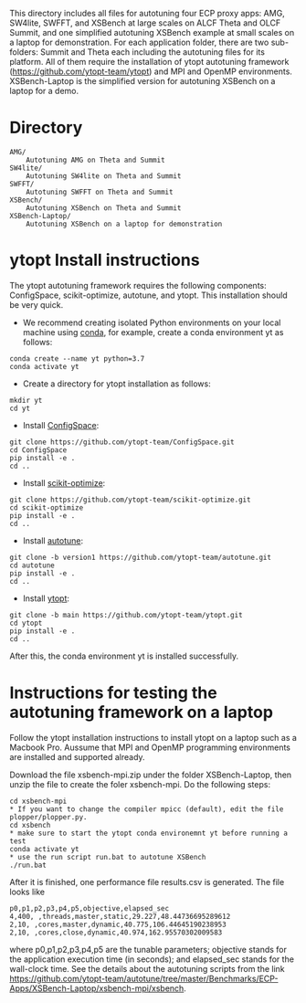 This directory includes all files for autotuning four ECP proxy apps: AMG, SW4lite, SWFFT, and XSBench at large scales on ALCF Theta and OLCF Summit, and one simplified autotuning XSBench example at small scales on a laptop for demonstration. 
For each application folder, there are two sub-folders: Summit and Theta each including the autotuning files for its platform.
All of them require the installation of ytopt autotuning framework (https://github.com/ytopt-team/ytopt) 
and MPI and OpenMP environments. XSBench-Laptop is the simplified version for autotuning XSBench on a laptop for a demo.

# Directory
```
AMG/	
    Autotuning AMG on Theta and Summit
SW4lite/
    Autotuning SW4lite on Theta and Summit
SWFFT/	
    Autotuning SWFFT on Theta and Summit  
XSBench/	
    Autotuning XSBench on Theta and Summit
XSBench-Laptop/	
    Autotuning XSBench on a laptop for demonstration
```

# ytopt Install instructions
The ytopt autotuning framework requires the following components: ConfigSpace, scikit-optimize, autotune, and ytopt. This installation should be very quick.

* We recommend creating isolated Python environments on your local machine using [conda](https://docs.conda.io/projects/conda/en/latest/index.html), for example, create a conda environment yt as follows:

```
conda create --name yt python=3.7
conda activate yt
```

* Create a directory for ytopt installation as follows:
```
mkdir yt
cd yt
```

* Install [ConfigSpace](https://github.com/ytopt-team/ConfigSpace.git):
```
git clone https://github.com/ytopt-team/ConfigSpace.git
cd ConfigSpace
pip install -e .
cd ..
```

* Install [scikit-optimize](https://github.com/ytopt-team/scikit-optimize.git):
```
git clone https://github.com/ytopt-team/scikit-optimize.git
cd scikit-optimize
pip install -e .
cd ..
```

* Install [autotune](https://github.com/ytopt-team/autotune.git):
```
git clone -b version1 https://github.com/ytopt-team/autotune.git
cd autotune
pip install -e . 
cd ..
```

* Install [ytopt](https://github.com/ytopt-team/ytopt.git):
```
git clone -b main https://github.com/ytopt-team/ytopt.git
cd ytopt
pip install -e .
cd ..
```

After this, the conda environment yt is installed successfully. 

# Instructions for testing the autotuning framework on a laptop 
Follow the ytopt installation instructions to install ytopt on a laptop such as a Macbook Pro. Aussume that MPI and OpenMP programming environments are installed and supported already. 

Download the file xsbench-mpi.zip under the folder XSBench-Laptop, then unzip the file to create the foler xsbench-mpi. Do the following steps:
```
cd xsbench-mpi
* If you want to change the compiler mpicc (default), edit the file plopper/plopper.py. 
cd xsbench
* make sure to start the ytopt conda environemnt yt before running a test
conda activate yt
* use the run script run.bat to autotune XSBench
./run.bat
```
After it is finished, one performance file results.csv is generated. The file looks like 
```
p0,p1,p2,p3,p4,p5,objective,elapsed_sec
4,400, ,threads,master,static,29.227,48.44736695289612
2,10, ,cores,master,dynamic,40.775,106.44645190238953
2,10, ,cores,close,dynamic,40.974,162.95570302009583
```
where p0,p1,p2,p3,p4,p5 are the tunable parameters; objective stands for the application execution time (in seconds); and elapsed_sec stands for the wall-clock time.
See the details about the autotuning scripts from the link https://github.com/ytopt-team/autotune/tree/master/Benchmarks/ECP-Apps/XSBench-Laptop/xsbench-mpi/xsbench.
